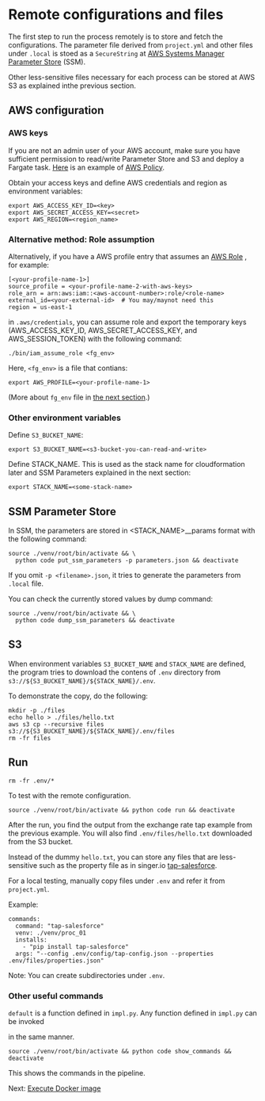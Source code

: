 # Remote configurations and files

The first step to run the process remotely is to store and fetch the
configurations. The parameter file derived from `project.yml` and other files
under `.local` is stoed as a `SecureString` at
[AWS Systems Manager Parameter Store](https://console.aws.amazon.com/systems-manager/parameters)
(SSM).

Other less-sensitive files necessary for each process can be stored at AWS S3
as explained inthe previous section.

## AWS configuration

### AWS keys

If you are not an admin user of your AWS account, make sure you have sufficient
permission to read/write Parameter Store and S3 and deploy a Fargate task.
[Here](https://github.com/anelendata/fgops/blob/master/policy/fargate_deploy.yml)
is an example of
[AWS Policy](https://docs.aws.amazon.com/IAM/latest/UserGuide/access_policies.html).

Obtain your access keys and define AWS credentials and region as environment variables:
```
export AWS_ACCESS_KEY_ID=<key>
export AWS_SECRET_ACCESS_KEY=<secret>
export AWS_REGION=<region_name>
```

### Alternative method: Role assumption

Alternatively, if you have a AWS profile entry that assumes an
[AWS Role](https://docs.aws.amazon.com/awscloudtrail/latest/userguide/cloudtrail-sharing-logs-create-role.html)
, for example:
```
[<your-profile-name-1>]
source_profile = <your-profile-name-2-with-aws-keys>
role_arn = arn:aws:iam::<aws-account-number>:role/<role-name>
external_id=<your-external-id>  # You may/maynot need this
region = us-east-1
```
in `.aws/credentials`, you can assume role and export the temporary keys
(AWS_ACCESS_KEY_ID, AWS_SECRET_ACCESS_KEY, and AWS_SESSION_TOKEN)
with the following command:
```
./bin/iam_assume_role <fg_env>
```

Here, `<fg_env>` is a file that contians:
```
export AWS_PROFILE=<your-profile-name-1>
```
(More about `fg_env` file in [the next section](./docker.md).)

### Other environment variables

Define `S3_BUCKET_NAME`:

```
export S3_BUCKET_NAME=<s3-bucket-you-can-read-and-write>
```

Define STACK_NAME. This is used as the stack name for cloudformation
later and SSM Parameters explained in the next section:

```
export STACK_NAME=<some-stack-name>
```

## SSM Parameter Store

In SSM, the parameters are stored in <STACK_NAME>__params format with the following
command:

```
source ./venv/root/bin/activate && \
  python code put_ssm_parameters -p parameters.json && deactivate
```

If you omit `-p <filename>.json`, it tries to generate the parameters from `.local` file.


You can check the currently stored values by dump command:

```
source ./venv/root/bin/activate && \
  python code dump_ssm_parameters && deactivate
```

## S3

When environment variables `S3_BUCKET_NAME` and `STACK_NAME` are defined,
the program tries to download the contens of `.env` directory from
`s3://${S3_BUCKET_NAME}/${STACK_NAME}/.env`.

To demonstrate the copy, do the following:

```
mkdir -p ./files
echo hello > ./files/hello.txt
aws s3 cp --recursive files s3://${S3_BUCKET_NAME}/${STACK_NAME}/.env/files
rm -fr files
```

## Run

```
rm -fr .env/*
```
To test with the remote configuration.

```
source ./venv/root/bin/activate && python code run && deactivate
```

After the run, you find the output from the exchange rate tap example from
the previous example. You will also find `.env/files/hello.txt` downloaded
from the S3 bucket.

Instead of the dummy `hello.txt`, you can store any files that are less-sensitive
such as the property file as in singer.io
[tap-salesforce](https://github.com/singer-io/tap-salesforce#run-discovery).

For a local testing, manually copy files under `.env` and refer it from `project.yml`.

Example:
```
commands:
  command: "tap-salesforce"
  venv: ./venv/proc_01
  installs:
    - "pip install tap-salesforce"
  args: "--config .env/config/tap-config.json --properties .env/files/properties.json"
```

Note: You can create subdirectories under `.env`.

### Other useful commands

`default` is a function defined in `impl.py`. Any function defined in `impl.py` can be invoked

in the same manner.

```
source ./venv/root/bin/activate && python code show_commands && deactivate
```

This shows the commands in the pipeline.

Next: [Execute Docker image](docker)
